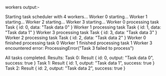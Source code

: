 workers
output:-

Starting task scheduler with 4 workers...
Worker 0 starting...
Worker 1 starting...
Worker 2 starting...
Worker 3 starting...
Worker 0 processing task Task { id: 0, data: "Task data 0" }
Worker 1 processing task Task { id: 1, data: "Task data 1" }
Worker 3 processing task Task { id: 3, data: "Task data 3" }
Worker 2 processing task Task { id: 2, data: "Task data 2" }
Worker 0 finished processing task 0
Worker 1 finished processing task 1
Worker 3 encountered error: ProcessingError("Task 3 failed to process")

All tasks completed. Results:
Task 0: Result { id: 0, output: "Task data 0", success: true }
Task 1: Result { id: 1, output: "Task data 1", success: true }
Task 2: Result { id: 2, output: "Task data 2", success: true }

